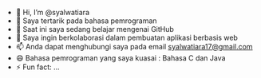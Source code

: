- 👋 Hi, I’m @syalwatiara
- 👀 Saya tertarik pada bahasa pemrograman
- 🌱 Saat ini saya sedang belajar mengenai GitHub
- 💞️ Saya ingin berkolaborasi dalam pembuatan aplikasi berbasis web
- 📫 Anda dapat menghubungi saya pada email syalwatiara17@gmail.com
- 😄 Bahasa pemrograman yang saya kuasai : Bahasa C dan Java
- ⚡ Fun fact: ...

<!---
syalwatiara/syalwatiara is a ✨ special ✨ repository because its `README.md` (this file) appears on your GitHub profile.
You can click the Preview link to take a look at your changes.
--->
